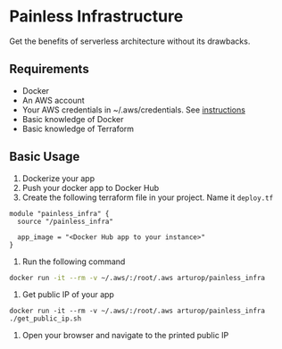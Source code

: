 # Painless Infrastructure

Get the benefits of serverless architecture without its drawbacks.

## Requirements

* Docker
* An AWS account
* Your AWS credentials in ~/.aws/credentials. See [instructions](https://docs.aws.amazon.com/cli/latest/userguide/cli-config-files.html)
* Basic knowledge of Docker
* Basic knowledge of Terraform

## Basic Usage

1. Dockerize your app
1. Push your docker app to Docker Hub
1. Create the following terraform file in your project. Name it `deploy.tf`

  ```
  module "painless_infra" {
    source "/painless_infra"

    app_image = "<Docker Hub app to your instance>"
  }

  ```

1. Run the following command

  ``` bash
  docker run -it --rm -v ~/.aws/:/root/.aws arturop/painless_infra
  ```

1. Get public IP of your app

  ```
  docker run -it --rm -v ~/.aws/:/root/.aws arturop/painless_infra ./get_public_ip.sh
  ```

1. Open your browser and navigate to the printed public IP
